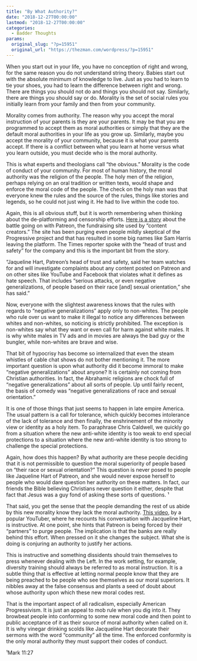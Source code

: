 ```yaml
---
title: "By What Authority?"
date: "2018-12-27T00:00:00"
lastmod: "2018-12-27T00:00:00"
categories:
  - Badder Thoughts
params:
  original_slug: "?p=15951"
  original_url: "https://thezman.com/wordpress/?p=15951"
---
```


When you start out in your life, you have no conception of right and
wrong, for the same reason you do not understand string theory. Babies
start out with the absolute minimum of knowledge to live. Just as you
had to learn to tie your shoes, you had to learn the difference between
right and wrong. There are things you should not do and things you
should not say. Similarly, there are things you should say or do.
Morality is the set of social rules you initially learn from your family
and then from your community.

Morality comes from authority. The reason why you accept the moral
instruction of your parents is they are your parents. It may be that you
are programmed to accept them as moral authorities or simply that they
are the default moral authorities in your life as you grow up.
Similarly, maybe you accept the morality of your community, because it
is what your parents accept. If there is a conflict between what you
learn at home versus what you learn outside, you must decide who is the
moral authority.

This is what experts and theologians call “the obvious.” Morality is the
code of conduct of your community. For most of human history, the moral
authority was the religion of the people. The holy men of the religion,
perhaps relying on an oral tradition or written texts, would shape and
enforce the moral code of the people. The check on the holy man was that
everyone knew the rules and the source of the rules, things like stories
and legends, so he could not just wing it. He had to live within the
code too.

Again, this is all obvious stuff, but it is worth remembering when
thinking about the de-platforming and censorship efforts. [Here is a
story](http://archive.is/kkgNm) about the battle going on with Patreon,
the fundraising site used by “content creators.” The site has been
purging even people mildly skeptical of the Progressive project and that
has resulted in some big names like Sam Harris leaving the platform. The
Times reporter spoke with the “head of trust and safety” for the company
and this is the important bit from the story.

“Jaqueline Hart, Patreon’s head of trust and safety, said her team
watches for and will investigate complaints about any content posted on
Patreon and on other sites like YouTube and Facebook that violates what
it defines as hate speech. That includes “serious attacks, or even
negative generalizations, of people based on their race \[and\] sexual
orientation,” she has said.”

Now, everyone with the slightest awareness knows that the rules with
regards to “negative generalizations” apply only to non-whites. The
people who rule over us want to make it illegal to notice any
differences between whites and non-whites, so noticing is strictly
prohibited. The exception is non-whites say what they want or even call
for harm against white males. It is why white males in TV ads and in
movies are always the bad guy or the bungler, while non-whites are brave
and wise.

That bit of hypocrisy has become so internalized that even the steam
whistles of cable chat shows do not bother mentioning it. The more
important question is upon what authority did it become immoral to make
“negative generalizations” about anyone? It is certainly not coming from
Christian authorities. In fact, the Abrahamic religions are chock full
of “negative generalizations” about all sorts of people. Up until fairly
recent, the basis of comedy was “negative generalizations of race and
sexual orientation.”

It is one of those things that just seems to happen in late empire
America. The usual pattern is a call for tolerance, which quickly
becomes intolerance of the lack of tolerance and then finally, the
enshrinement of the minority view or identity as a holy item. To
paraphrase Chris Caldwell, we quickly go from a situation where the new
anti-white identity is too weak to end special protections to a
situation where the new anti-white identity is too strong to challenge
the special protections.

Again, how does this happen? By what authority are these people deciding
that it is not permissible to question the moral superiority of people
based on “their race or sexual orientation?” This question is never
posed to people like Jaqueline Hart of Patreon, and she would never
expose herself to people who would dare question her authority on these
matters. In fact, our friends the Bible believing Christians never
question it either, despite that fact that Jesus was a guy fond of
asking these sorts of questions. ¹

That said, you get the sense that the people demanding the rest of us
abide by this new morality know they lack the moral authority. [This
video](https://www.youtube.com/watch?v=Hv7hvZee-PQ), by a popular
YouTuber, where he recounts his conversation with Jacqueline Hart, is
instructive. At one point, she hints that Patreon is being forced by
their “partners” to purge people. The implication is that the banks are
really behind this effort. When pressed on it she changes the subject.
What she is doing is conjuring an authority to justify her actions.

This is instructive and something dissidents should train themselves to
press whenever dealing with the Left. In the work setting, for example,
diversity training should always be referred to as moral instruction. It
is a subtle thing that is effective at letting normal people know that
they are being preached to be people who see themselves as our moral
superiors. It nibbles away at the false consensus and plants a seed of
doubt about whose authority upon which these new moral codes rest.

That is the important aspect of all radicalism, especially American
Progressivism. It is just an appeal to mob rule when you dig into it.
They browbeat people into conforming to some new moral code and then
point to public acceptance of it as their source of moral authority when
called on it. It is why vinegar drinking scolds like Jacqueline Hart
decorate their sermons with the word “community” all the time. The
enforced conformity is the only moral authority they must support their
codes of conduct.

¹Mark 11:27
